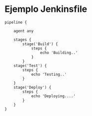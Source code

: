 # Ejemplo Jenkinsfile


    pipeline {

        agent any

        stages {
            stage('Build') {
                steps {
                    echo 'Building..'
                }
            }
        stage('Test') {
            steps {
                echo 'Testing..'
            }
        }
        stage('Deploy') {
            steps {
                echo 'Deploying....'
            }
        }
    }

